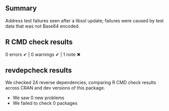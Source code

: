 ## Summary

Address test failures seen after a libssl update; failures were caused by test
data that was not Base64 encoded.

## R CMD check results

0 errors ✔ | 0 warnings ✔ | 1 note ✖

## revdepcheck results

We checked 24 reverse dependencies, comparing R CMD check results across CRAN and dev versions of this package.

 * We saw 0 new problems
 * We failed to check 0 packages
